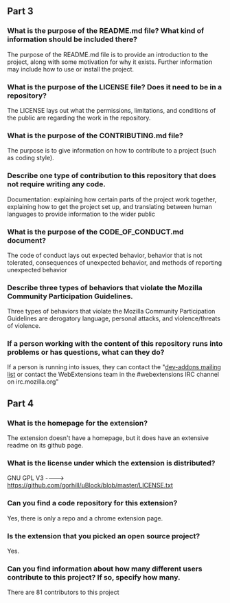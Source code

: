 ## Part 3
### What is the purpose of the README.md file? What kind of information should be included there?

The purpose of the README.md file is to provide an introduction to the project, along with some motivation for why it exists. Further information may include how to use or install the project.

### What is the purpose of the LICENSE file? Does it need to be in a repository?

The LICENSE lays out what the permissions, limitations, and conditions of the public are regarding the work in the repository.

### What is the purpose of the CONTRIBUTING.md file?

The purpose is to give information on how to contribute to a project (such as coding style).

### Describe one type of contribution to this repository that does not require writing any code.

Documentation: explaining how certain parts of the project work together, explaining how to get the project set up, and translating between human languages to provide information to the wider public

### What is the purpose of the CODE_OF_CONDUCT.md document?

The code of conduct lays out expected behavior, behavior that is not tolerated, consequences of unexpected behavior, and methods of reporting unexpected behavior

### Describe three types of behaviors that violate the Mozilla Community Participation Guidelines.

Three types of behaviors that violate the Mozilla Community Participation Guidelines are derogatory language, personal attacks, and violence/threats of violence.

### If a person working with the content of this repository runs into problems or has questions, what can they do?

If a person is running into issues, they can contact the "[dev-addons mailing list](https://mail.mozilla.org/listinfo/dev-addons) or contact the WebExtensions team in the #webextensions IRC channel on irc.mozilla.org"


## Part 4
### What is the homepage for the extension?

The extension doesn't have a homepage, but it does have an extensive readme on its github page.

### What is the license under which the extension is distributed?

GNU GPL V3 ----> https://github.com/gorhill/uBlock/blob/master/LICENSE.txt

### Can you find a code repository for this extension?

Yes, there is only a repo and a chrome extension page.

### Is the extension that you picked an open source project?

Yes.

### Can you find information about how many different users contribute to this project? If so, specify how many.

There are 81 contributors to this project
